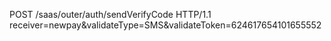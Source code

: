 
POST /saas/outer/auth/sendVerifyCode HTTP/1.1
receiver=newpay&validateType=SMS&validateToken=624617654101655552